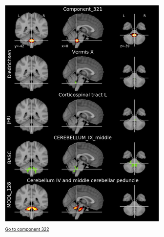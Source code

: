 


![321](preliminary/321.jpg "Component 321")

[Go to component 322](https://parietal-inria.github.io/MODL_atlas/1024/322 "Component 322")